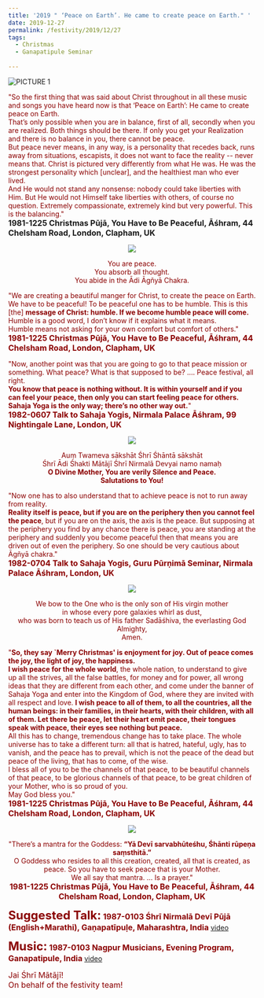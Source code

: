 ```yaml
---
title: '2019 " ‘Peace on Earth’. He came to create peace on Earth." '
date: 2019-12-27
permalink: /festivity/2019/12/27
tags:
  - Christmas
  - Ganapatipule Seminar
  
---
```


![PICTURE 1](/images/image1.png)

<p>
<font color="DarkRed">"So the first thing that was said about Christ throughout in all these music and songs you have heard now is that ‘Peace on Earth’: He came to create peace on Earth.<br>
That’s only possible when you are in balance, first of all, secondly when you are realized. Both things should be there. If only you get your  Realization and there is no balance in you, there cannot be peace.<br> 
But peace never means, in any way, is a personality that recedes back, runs away from situations, escapists, it does not want to face the reality -- never means that.
Christ is pictured very differently from what He was. He was the strongest personality which [unclear], and the healthiest man who ever lived.<br> 
And He would not stand any nonsense: nobody could take liberties with Him. But He would not Himself take liberties with others, of course no question. Extremely compassionate, extremely kind but very powerful. This is the balancing."</font><br>
<font size="+0"><b>1981-1225 Christmas Pūjā, You Have to Be Peaceful, Āśhram, 44 Chelsham Road, London, Clapham, UK</b></font>
</p>

<div style="text-align: center"><img src="/images/image276.png" /></div>

<p style="text-align:center;">
<font color="DarkRed">You are peace.<br>
You absorb all thought.<br>
You abide in the Ādi Āgñyā Chakra.<br>
</p>

<p>
<font color="DarkRed">"We are creating a beautiful manger for Christ, to create the peace on Earth. We have to be peaceful! To be peaceful one has to be humble. This is this [the] <b>message of Christ: humble. If we become humble peace will come.</b><br>
Humble is a good word, I don’t know if it explains what it means.<br>
Humble means not asking for your own comfort but comfort of others."</font><br>
<font size="+0"><b>1981-1225 Christmas Pūjā, You Have to Be Peaceful, Āśhram, 44 Chelsham Road, London, Clapham, UK</b></font>
</p>

<p>
<font color="DarkRed">"Now, another point was that you are going to go to that peace mission or something. What peace? What is that supposed to be? .... Peace festival, all right.<br>
<b>You know that peace is nothing without. It is within yourself and if you can feel your peace, then only you can start feeling peace for others. Sahaja Yoga is the only way; there’s no other way out.</b>"</font><br>
<font size="+0"><b>1982-0607 Talk to Sahaja Yogis, Nirmala Palace Āśhram, 99 Nightingale Lane, London, UK</b></font>
</p>

<div style="text-align: center"><img src="/images/image277.png" /></div>

<p style="text-align:center;">
<font color="DarkRed">Auṃ Twameva sākshāt Śhrī Śhāntā sākshāt<br>
Śhrī Ādi Śhakti Mātājī Śhrī Nirmalā Devyai namo namaḥ<br>
<b>O Divine Mother, You are verily Silence and Peace.<br>
Salutations to You!</b></font><br>
</p>

<p>
<font color="DarkRed">"Now one has to also understand that to achieve peace is not to run away from reality.<br>
<b>Reality itself is peace, but if you are on the periphery then you cannot feel the peace</b>, but if you are on the axis, the axis is the peace. But supposing at the periphery you find by any chance there is peace, you are standing at the periphery and suddenly you become peaceful then that means you are driven out of even the periphery. So one should be very cautious about Āgñyā chakra."</font><br>
<font size="+0"><b>1982-0704 Talk to Sahaja Yogis, Guru Pūrṇimā Seminar, Nirmala Palace Āśhram, London, UK</b></font>
</p>

<div style="text-align: center"><img src="/images/image278.png" /></div>

<p style="text-align:center;">
<font color="DarkRed">We bow to the One who is the only son of His virgin mother<br> 
in whose every pore galaxies whirl as dust,<br>
who was born to teach us of His father Sadāśhiva, the everlasting God Almighty,<br>
Amen.</font>  	
</p>	

<p>
<font color="DarkRed">"<b>So, they say `Merry Christmas' is enjoyment for joy. Out of peace comes the joy, the light of joy, the happiness.<br> 
I wish peace for the whole world</b>, the whole nation, to understand to give up all the strives, all the false battles, for money and for power, all wrong ideas that they are different from each other, and come under the banner of Sahaja Yoga and enter into the Kingdom of God, where they are invited with all respect and love.
<b>I wish peace to all of them, to all the countries, all the human beings: in their families, in their hearts, with their children, with all of them. Let there be peace, let their heart emit peace, their tongues speak with peace, their eyes see nothing but peace.</b><br>
All this has to change, tremendous change has to take place. The whole universe has to take a different turn: all that is hatred, hateful, ugly, has to vanish, and the peace has to prevail, which is not the peace of the dead but peace of the living, that has to come, of the wise.<br>
I bless all of you to be the channels of that peace, to be beautiful channels of that peace, to be glorious channels of that peace, to be great children of your Mother, who is so proud of you.<br>
May God bless you."</font><br>
<font size="+0"><b>1981-1225 Christmas Pūjā, You Have to Be Peaceful, Āśhram, 44 Chelsham Road, London, Clapham, UK</b></font>
</p>

<div style="text-align: center"><img src="/images/image279.png" /></div>

<p style="text-align:center;">
<font color="DarkRed">"There’s a mantra for the Goddess: <b>“Yā Devī sarvabhūteśhu, Śhānti rūpeṇa saṃsthitā.”</b><br>
O Goddess who resides to all this creation, created, all that is created, as peace. 
So you have to seek peace that is your Mother.<br> 
We all say that mantra. ... Is a prayer."</font><br>
<font size="+0"><b>1981-1225 Christmas Pūjā, You Have to Be Peaceful, Āśhram, 44 Chelsham Road, London, Clapham, UK</b></font>
</p>	

<font size="+2"><b>Suggested Talk:</b></font> 
<font size="+0"><b>1987-0103 Śhrī Nirmalā Devī Pūjā (English+Marathi), Gaṇapatīpuḷe, Maharashtra, India</b></font>
<a href="https://seven-teams.github.io/Videos_Links.html"> video</a><br>

<font size="+2"><b>Music:</b></font>
<font size="+0"><b>1987-0103 Nagpur Musicians, Evening Program, Ganapatipule, India</b></font>
<a href="https://www.youtube.com/watch?v=mzHe5bF-JT4"> video</a><br>


<p>
<font size="+0">Jai Śhrī Mātājī!<br>
On behalf of the festivity team!</font>
</p>